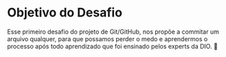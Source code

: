 # Objetivo do Desafio

Esse primeiro desafio do projeto de Git/GitHub, nos propõe a commitar um arquivo qualquer, para que possamos perder o medo e aprendermos o processo após todo aprendizado que foi ensinado pelos experts da DIO. :rocket:

